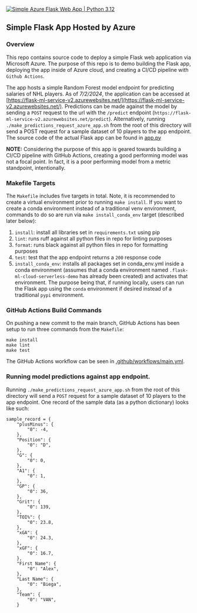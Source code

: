 [![Simple Azure Flask Web App | Python 3.12](https://github.com/elutins/flask-ml-cloud-serverless-demo/actions/workflows/main.yml/badge.svg)](https://github.com/elutins/flask-ml-cloud-serverless-demo/actions/workflows/main.yml)

## Simple Flask App Hosted by Azure

### Overview

This repo contains source code to deploy a simple Flask web application via Microsoft Azure. The purpose of this repo is to demo building the Flask app, deploying the app inside of Azure cloud, and creating a CI/CD pipeline with `Github Actions`.

The app hosts a simple Random Forest model endpoint for predicting salaries of NHL players. As of _7/2/2024_, the application can be accessed at [https://flask-ml-service-v2.azurewebsites.net/](https://flask-ml-service-v2.azurewebsites.net/). Predictions can be made against the model by sending a `POST` request to the url with the `/predict` endpoint (`https://flask-ml-service-v2.azurewebsites.net/predict`). Alternatively, running `./make_predictions_request_azure_app.sh` from the root of this directory will send a POST request for a sample dataset of 10 players to the app endpoint. The source code of the actual Flask app can be found in [app.py](https://github.com/elutins/flask-ml-cloud-serverless-demo/blob/main/app.py)

**NOTE:** Considering the purpose of this app is geared towards building a CI/CD pipeline with GitHub Actions, creating a good performing model was not a focal point. In fact, it is a poor performing model from a metric standpoint, intentionally. 

### Makefile Targets

The `Makefile` includes five targets in total. Note, it is recommended to create a virtual environment prior to running `make install`. If you want to create a conda environment instead of a traditional venv environment, commands to do so are run via `make install_conda_env` target (described later below):

1. `install`: install all libraries set in `requirements.txt` using pip
2. `lint`: runs ruff against all python files in repo for linting purposes
3. `format`: runs black against all python files in repo for formatting purposes
4. `test`: test that the app endpoint returns a `200` response code
5. `install_conda_env`: installs all packages set in conda_env.yml inside a conda environment (assumes that a conda environment named `.flask-ml-cloud-serverless-demo` has already been created) and activates that environment. The purpose being that, if running locally, users can run the Flask app using the `conda` environment if desired instead of a traditional `pypi` environment. 


### GitHub Actions Build Commands

On pushing a new commit to the main branch, GitHub Actions has been setup to run three commands from the `Makefile`:

```
make install
make lint
make test
```

The GitHub Actions workflow can be seen in [.github/workflows/main.yml](https://github.com/elutins/flask-ml-cloud-serverless-demo/blob/main/.github/workflows/main.yml). 



### Running model predictions against app endpoint.

Running `./make_predictions_request_azure_app.sh` from the root of this directory will send a `POST` request for a sample dataset of 10 players to the app endpoint. One record of the sample data (as a python dictionary) looks like such:
```
sample_record = {
    "plusMinus": {
        "0": -4,
    },
    "Position": {
        "0": "D",
    },
    "G": {
        "0": 0,
    },
    "A1": {
        "0": 1,
    },
    "GP": {
        "0": 36,
    },
    "Grit": {
        "0": 139,
    },
    "TOI%": {
        "0": 23.8,
    },
    "xGA": {
        "0": 24.3,
    },
    "xGF": {
        "0": 16.7,
    },
    "First Name": {
        "0": "Alex",
    },
    "Last Name": {
        "0": "Biega",
    },
    "Team": {
        "0": "VAN",
    }
```
